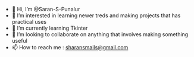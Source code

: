 - 👋 Hi, I’m @Saran-S-Punalur
- 👀 I’m interested in learning newer treds and making projects that has practical uses
- 🌱 I’m currently learning Tkinter 
- 💞️ I’m looking to collaborate on anything that involves making something useful
- 📫 How to reach me : sharansmails@gmail.com

<!---
Saran-S-Punalur/Saran-S-Punalur is a ✨ special ✨ repository because its `README.md` (this file) appears on your GitHub profile.
You can click the Preview link to take a look at your changes.
--->
